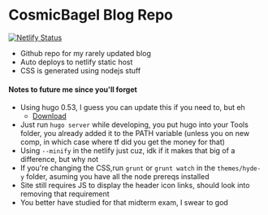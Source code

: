 # CosmicBagel Blog Repo

[![Netlify Status](https://api.netlify.com/api/v1/badges/36c74e3a-8453-4eb4-9b86-dff0fe7fcd6e/deploy-status)](https://app.netlify.com/sites/cosmicbagel/deploys)

- Github repo for my rarely updated blog
- Auto deploys to netlify static host
- CSS is generated using nodejs stuff

#### Notes to future me since you'll forget
- Using hugo 0.53, I guess you can update this if you need to, but eh
  - [Download](https://github.com/gohugoio/hugo/releases/tag/v0.53)
- Just run `hugo server` while developing, you put hugo into your Tools folder, you already added it to the PATH variable (unless you on new comp, in which case where tf did you get the money for that)
- Using `--minify` in the netlify just cuz, idk if it makes that big of a difference, but why not
- If you're changing the CSS,run `grunt` or `grunt watch` in the `themes/hyde-y` folder, asuming you have all the node prereqs installed
- Site still requires JS to display the header icon links, should look into removing that requirement
- You better have studied for that midterm exam, I swear to god
